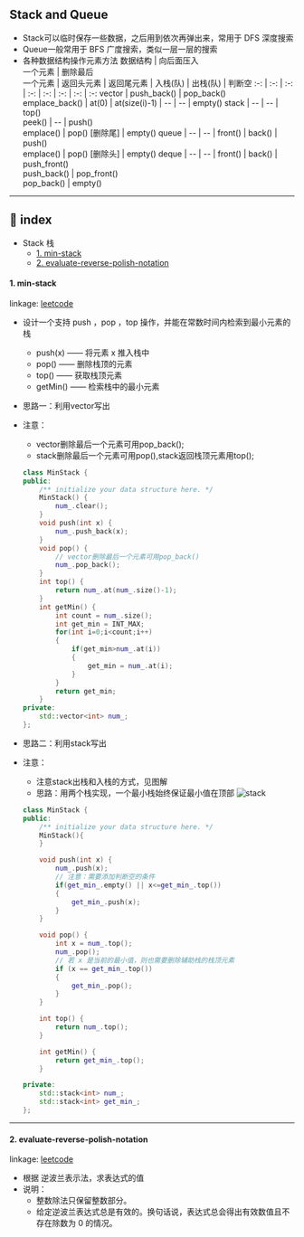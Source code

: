 ## Stack and Queue

- Stack可以临时保存一些数据，之后用到依次再弹出来，常用于 DFS 深度搜索
- Queue一般常用于 BFS 广度搜索，类似一层一层的搜索
- 各种数据结构操作元素方法
    数据结构 | 向后面压入<br>一个元素 | 删除最后<br>一个元素 | 返回头元素 | 返回尾元素 | 入栈(队) | 出栈(队) | 判断空
    :-: | :-: | :-: | :-: | :-: | :-: | :-: | :-:
    vector | push_back() | pop_back()<br>emplace_back() | at(0) | at(size(i)-1) | -- | -- | empty()
    stack | -- | -- | top()<br>peek() | -- | push()<br>emplace() | pop() [删除尾] | empty()
    queue | -- | -- | front() | back() | push()<br>emplace() | pop() [删除头] | empty()
    deque | -- | -- | front() | back() | push_front()<br>push_back() | pop_front()<br>pop_back() | empty()
---

## 📑 index
- Stack 栈
  * <a href="#minStack">1. min-stack</a>
  * <a href="#erpn">2. evaluate-reverse-polish-notation</a>






[//]: # (Image References)
[image1]: .readme/stack.gif "stack"


<div id="minStack" onclick="window.location.hash">

#### 1. min-stack
linkage: [leetcode](https://leetcode-cn.com/problems/min-stack/ "最小栈")
- 设计一个支持 push ，pop ，top 操作，并能在常数时间内检索到最小元素的栈
  - push(x) —— 将元素 x 推入栈中
  - pop() —— 删除栈顶的元素
  - top() —— 获取栈顶元素
  - getMin() —— 检索栈中的最小元素
- 思路一：利用vector写出
- 注意：
  - vector删除最后一个元素可用pop_back();
  - stack删除最后一个元素可用pop(),stack返回栈顶元素用top();
  ```cpp
  class MinStack {
  public:
      /** initialize your data structure here. */
      MinStack() {
          num_.clear();
      }
      void push(int x) {
          num_.push_back(x);
      }
      void pop() {
          // vector删除最后一个元素可用pop_back()
          num_.pop_back();
      }
      int top() {
          return num_.at(num_.size()-1);
      }
      int getMin() {
          int count = num_.size();
          int get_min = INT_MAX;
          for(int i=0;i<count;i++)
          {
              if(get_min>num_.at(i))
              {
                  get_min = num_.at(i);
              }
          }
          return get_min;
      }
  private:
      std::vector<int> num_;
  };
  ```

- 思路二：利用stack写出
- 注意：
  - 注意stack出栈和入栈的方式，见图解
  - 思路：用两个栈实现，一个最小栈始终保证最小值在顶部
![][image1]
  ```cpp
  class MinStack {
  public:
      /** initialize your data structure here. */
      MinStack(){
      }

      void push(int x) {
          num_.push(x);
          // 注意：需要添加判断空的条件
          if(get_min_.empty() || x<=get_min_.top())
          {
              get_min_.push(x);
          }
      }

      void pop() {
          int x = num_.top();
          num_.pop();
          // 若 x 是当前的最小值，则也需要删除辅助栈的栈顶元素
          if (x == get_min_.top())
          {
              get_min_.pop();
          }
      }

      int top() {
          return num_.top();
      }

      int getMin() {
          return get_min_.top();
      }

  private:
      std::stack<int> num_;
      std::stack<int> get_min_;
  };
  ```
---

<div id="erpn" onclick="window.location.hash">

#### 2. evaluate-reverse-polish-notation
linkage: [leetcode](https://leetcode-cn.com/problems/evaluate-reverse-polish-notation/ "逆波兰表达式求值")
- 根据 逆波兰表示法，求表达式的值
- 说明：
  - 整数除法只保留整数部分。
  - 给定逆波兰表达式总是有效的。换句话说，表达式总会得出有效数值且不存在除数为 0 的情况。


